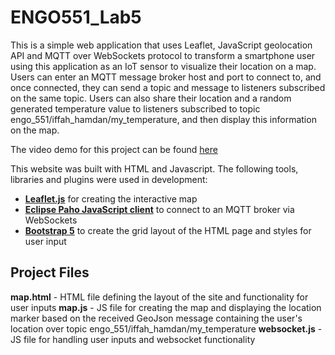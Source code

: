 # ENGO551_Lab5
This is a simple web application that uses Leaflet, JavaScript geolocation API and MQTT over WebSockets protocol to transform a smartphone user using this application as an IoT sensor to visualize their location on a map. Users can enter an MQTT message broker host and port to connect to, and once connected, they can send a topic and message to listeners subscribed on the same topic. Users can also share their location and a random generated temperature value to listeners subscribed to topic engo_551/iffah_hamdan/my_temperature, and then display this information on the map.

The video demo for this project can be found [here](https://www.youtube.com/watch?v=XymryKKfXi4)

This website was built with HTML and Javascript. The following tools, libraries and plugins were used in development:
- **[Leaflet.js](https://github.com/Leaflet/Leaflet)** for creating the interactive map
- **[Eclipse Paho JavaScript client](https://github.com/eclipse/paho.mqtt.javascript)** to connect to an MQTT broker via WebSockets
- **[Bootstrap 5](https://github.com/twbs/bootstrap)** to create the grid layout of the HTML page and styles for user input

## Project Files
**map.html** - HTML file defining the layout of the site and functionality for user inputs
**map.js** - JS file for creating the map and displaying the location marker based on the received GeoJson message containing the user's location over topic engo_551/iffah_hamdan/my_temperature
**websocket.js** - JS file for handling user inputs and websocket functionality
